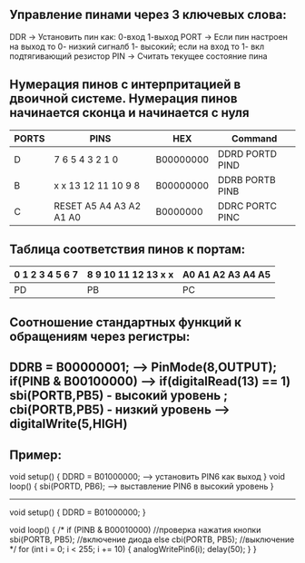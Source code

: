 ## Управление пинами через 3 ключевых слова:
DDR   -> Установить пин как: 0-вход  1-выход
PORT  -> Если пин настроен на выход то 0- низкий сигналб 1- высокий; если на вход то 1- вкл подтягивающий резистор
PIN   -> Считать текущее состояние пина



## Нумерация пинов с интерпритацией в двоичной системе. Нумерация пинов начинается сконца и начинается с нуля

| PORTS |        PINS              |    HEX     |  Command       |
| ----- | ------------------------ | ---------- | -------------- |
|   D   |    7 6 5 4 3 2 1 0       |  B00000000 |DDRD PORTD PIND |
|   B   |  x x 13 12 11 10 9 8     |  B00000000 |DDRB PORTB PINB |
|   C   |  RESET A5 A4 A3 A2 A1 A0 |  B0000000  |DDRC PORTC PINC |

## Таблица соответствия пинов к портам:

|  0 1 2 3 4 5 6 7 | 8 9 10 11 12 13 x x | A0 A1 A2 A3 A4 A5 |
| ---------------- | ------------------- | ----------------- |
|       PD         |          PB         |          PC       |


## Соотношение стандартных функций к обращениям через регистры:

  DDRB = B00000001;  -->  PinMode(8,OUTPUT);
  if(PINB & B00100000)  -->  if(digitalRead(13) == 1)
  sbi(PORTB,PB5) - высокий уровень ; cbi(PORTB,PB5) - низкий уровень  -->  digitalWrite(5,HIGH)
------------------------------------------------------------------

## Пример:

void setup()
{
 DDRD = B01000000;  --> установить PIN6 как выход
}
void loop()
{
     sbi(PORTD, PB6);  --> выставление PIN6 в высокий уровень
}
  
  ------------------------------------------------------------------
 void setup()
{
  DDRD = B01000000;
}

void loop()
{
      /*
      if (PINB & B00010000) //проверка нажатия кнопки
          sbi(PORTB, PB5);    //включение диода
        else
          cbi(PORTB, PB5);    //выключение
      */
  for (int i = 0; i < 255; i += 10)
  {
    analogWritePin6(i);
    delay(50);
  }
}
